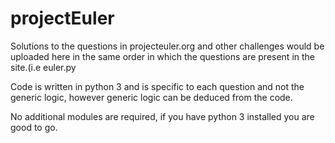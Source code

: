 # projectEuler

Solutions to the questions in projecteuler.org and other challenges would be uploaded here in the same order in which the questions are present in the site.(i.e euler<questionNumber>.py

Code is written in python 3 and is specific to each question and not the generic logic, however generic logic can be deduced from the code.

No additional modules are required, if you have python 3 installed you are good to go.
